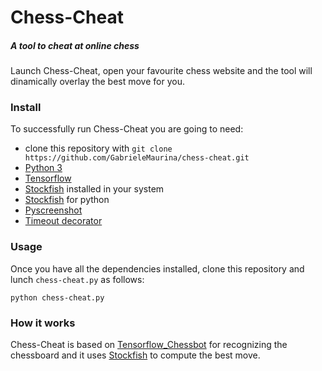 # Chess-Cheat
##### A tool to cheat at online chess

Launch Chess-Cheat, open your favourite chess website and the tool will dinamically overlay the best move for you.

### Install

To successfully run Chess-Cheat you are going to need:
* clone this repository with `git clone https://github.com/GabrieleMaurina/chess-cheat.git`
* [Python 3](https://www.python.org/ "Python website")
* [Tensorflow](https://pypi.org/project/tensorflow/ "Tensorflow for python")
* [Stockfish](https://stockfishchess.org/ "Stockfish website") installed in your system
* [Stockfish](https://pypi.org/project/stockfish/ "Stockfish for python") for python
* [Pyscreenshot](https://pypi.org/project/pyscreenshot/ "Pyscreenshot for python")
* [Timeout decorator](https://pypi.org/project/timeout-decorator/ "Timeout decorator for python")

### Usage

Once you have all the dependencies installed, clone this repository and lunch `chess-cheat.py` as follows:

`python chess-cheat.py`

### How it works

Chess-Cheat is based on [Tensorflow_Chessbot](https://github.com/Elucidation/tensorflow_chessbot "Tensorflow_Chessbot github") for recognizing the chessboard and it uses [Stockfish](https://stockfishchess.org/ "Stockfish website") to compute the best move.
